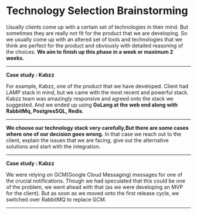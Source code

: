 # Technology Selection Brainstorming
Usually clients come up with a certain set of technologies in their mind. But sometimes they are really not fit for the product that we are developing. So we usually come up with an altered set of tools and technologies that we think are perfect for the product and obviously with detailed reasoning of the choices. **We aim to finish up this phase in a week or maximum 2 weeks.** 

***
**Case study : Kabzz**

For example, Kabzz, one of the product that we have developed. Client had LAMP stack in mind, but we came with the most recent and powerful stack. Kabzz team was amazingly responsive and agreed onto the stack we suggested. And we ended up using **GoLang at the web end along with RabbitMq, PostgresSQL, Redis**. 
***

**We choose our technology stack very carefully,But there are some cases where one of our decision goes wrong.** In that case we reach out to the client, explain the issues that we are facing, give out the alternative solutions and start with the integration. 

***
**Case study : Kabzz**

We were relying on GCM(Google Cloud Messaging) messages for one of the crucial notifications. Though we had speculated that this could be one of the problem, we went ahead with that (as we were developing an MVP for the client). But as soon as we moved onto the first release cycle, we switched over RabbitMQ to replace GCM.  
***